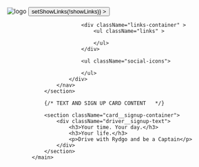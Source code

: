 <main className="driver__nav-container">
				<section className="driver__signup-nav">
					<nav>
						<div className="nav-center">
							<div className="nav-header">
								<img src={rydgo_logo} className="logo" alt="logo" />
								<button
									className="nav-toggle"
									onClick={() => setShowLinks(!showLinks)}
								>
									<FaBars />
								</button>
							</div>

							<div className="links-container" >
								<ul className="links" >
									
								</ul>
							</div>

							<ul className="social-icons">
								
							</ul>
						</div>
					</nav>
				</section>

				{/* TEXT AND SIGN UP CARD CONTENT   */}

				<section className="card__signup-container">
					<div className="driver__signup-text">
						<h3>Your time. Your day.</h3>
						<h3>Your life.</h3>
						<p>Drive with Rydgo and be a Captain</p>
					</div>
				</section>
			</main>